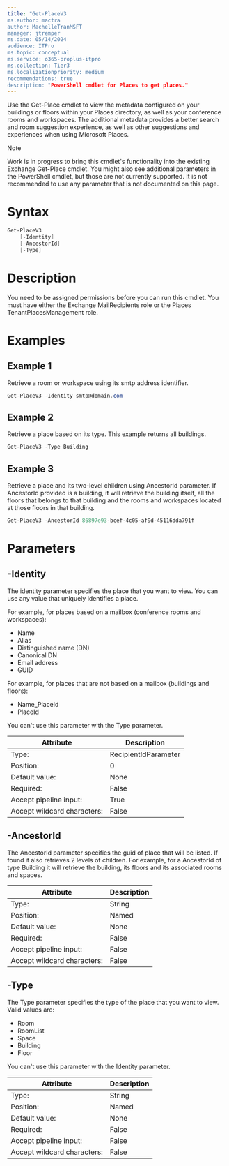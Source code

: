 ```yaml
---
title: "Get-PlaceV3
ms.author: mactra
author: MachelleTranMSFT
manager: jtremper
ms.date: 05/14/2024
audience: ITPro
ms.topic: conceptual
ms.service: o365-proplus-itpro
ms.collection: Tier3
ms.localizationpriority: medium
recommendations: true
description: "PowerShell cmdlet for Places to get places."
---
```

Use the Get-Place cmdlet to view the metadata configured on your buildings or floors within your Places directory, as well as your conference rooms and workspaces.  The additional metadata provides a better search and room suggestion experience, as well as other suggestions and experiences when using Microsoft Places.

> [!NOTE] 
> Work is in progress to bring this cmdlet's functionality into the existing Exchange Get-Place cmdlet.  You might also see additional parameters in the PowerShell cmdlet, but those are not currently supported.  It is not recommended to use any parameter that is not documented on this page. 

# Syntax
```powershell
Get-PlaceV3
	[-Identity]
	[-AncestorId]
	[-Type]
```

# Description
You need to be assigned permissions before you can run this cmdlet. You must have either the Exchange MailRecipients role or the Places TenantPlacesManagement role.

# Examples
## Example 1
Retrieve a room or workspace using its smtp address identifier.
```powershell
Get-PlaceV3 -Identity smtp@domain.com
```

## Example 2
Retrieve a place based on its type.  This example returns all buildings.
```powershell
Get-PlaceV3 -Type Building
```

## Example 3
Retrieve a place and its two-level children using AncestorId parameter. If AncestorId provided is a building, it will retrieve the building itself, all the floors that belongs to that building and the rooms and workspaces located at those floors in that building.
```powershell
Get-PlaceV3 -AncestorId 86897e93-bcef-4c05-af9d-45116dda791f 
```

# Parameters
## -Identity
The identity parameter specifies the place that you want to view. You can use any value that uniquely identifies a place.

For example, for places based on a mailbox (conference rooms and workspaces):

* Name
* Alias
* Distinguished name (DN)
* Canonical DN
* Email address
* GUID

For example, for places that are not based on a mailbox (buildings and floors):

* Name_PlaceId
* PlaceId

You can't use this parameter with the Type parameter.

|Attribute|Description| 
| -------- | -------- |
|Type:|RecipientIdParameter|
|Position:|0|
|Default value:|None|
|Required:|False|
|Accept pipeline input:|True|
|Accept wildcard characters:|False|

## -AncestorId
The AncestorId parameter specifies the guid of place that will be listed. If found it also retrieves 2 levels of children. For example, for a AncestorId of type Building it will retrieve the building, its floors and its associated rooms and spaces.

|Attribute|Description| 
| -------- | -------- |
|Type:|String|
|Position:|Named|
|Default value:|None|
|Required:|False|
|Accept pipeline input:|False|
|Accept wildcard characters:|False|

## -Type
The Type parameter specifies the type of the place that you want to view.  Valid values are:

* Room
* RoomList
* Space
* Building
* Floor

You can't use this parameter with the Identity parameter.

|Attribute|Description| 
| -------- | -------- |
|Type:|String|
|Position:|Named|
|Default value:|None|
|Required:|False|
|Accept pipeline input:|False|
|Accept wildcard characters:|False|
